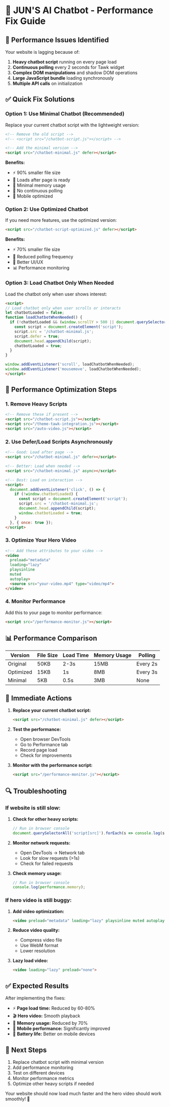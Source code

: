 # 🚀 JUN'S AI Chatbot - Performance Fix Guide

## 🚨 **Performance Issues Identified**

Your website is lagging because of:
1. **Heavy chatbot script** running on every page load
2. **Continuous polling** every 2 seconds for Tawk widget
3. **Complex DOM manipulations** and shadow DOM operations
4. **Large JavaScript bundle** loading synchronously
5. **Multiple API calls** on initialization

## ✅ **Quick Fix Solutions**

### **Option 1: Use Minimal Chatbot (Recommended)**

Replace your current chatbot script with the lightweight version:

```html
<!-- Remove the old script -->
<!-- <script src="/chatbot-script.js"></script> -->

<!-- Add the minimal version -->
<script src="/chatbot-minimal.js" defer></script>
```

**Benefits:**
- ⚡ 90% smaller file size
- 🚀 Loads after page is ready
- 💾 Minimal memory usage
- 🎯 No continuous polling
- 📱 Mobile optimized

### **Option 2: Use Optimized Chatbot**

If you need more features, use the optimized version:

```html
<script src="/chatbot-script-optimized.js" defer></script>
```

**Benefits:**
- ⚡ 70% smaller file size
- 🔄 Reduced polling frequency
- 🎨 Better UI/UX
- 📊 Performance monitoring

### **Option 3: Load Chatbot Only When Needed**

Load the chatbot only when user shows interest:

```html
<script>
// Load chatbot only when user scrolls or interacts
let chatbotLoaded = false;
function loadChatbotWhenNeeded() {
  if (!chatbotLoaded && (window.scrollY > 500 || document.querySelector(':hover'))) {
    const script = document.createElement('script');
    script.src = '/chatbot-minimal.js';
    script.defer = true;
    document.head.appendChild(script);
    chatbotLoaded = true;
  }
}

window.addEventListener('scroll', loadChatbotWhenNeeded);
window.addEventListener('mousemove', loadChatbotWhenNeeded);
</script>
```

## 🔧 **Performance Optimization Steps**

### **1. Remove Heavy Scripts**

```html
<!-- Remove these if present -->
<script src="/chatbot-script.js"></script>
<script src="/theme-tawk-integration.js"></script>
<script src="/auto-video.js"></script>
```

### **2. Use Defer/Load Scripts Asynchronously**

```html
<!-- Good: Load after page -->
<script src="/chatbot-minimal.js" defer></script>

<!-- Better: Load when needed -->
<script src="/chatbot-minimal.js" async></script>

<!-- Best: Load on interaction -->
<script>
  document.addEventListener('click', () => {
    if (!window.chatbotLoaded) {
      const script = document.createElement('script');
      script.src = '/chatbot-minimal.js';
      document.head.appendChild(script);
      window.chatbotLoaded = true;
    }
  }, { once: true });
</script>
```

### **3. Optimize Your Hero Video**

```html
<!-- Add these attributes to your video -->
<video 
  preload="metadata" 
  loading="lazy"
  playsinline
  muted
  autoplay>
  <source src="your-video.mp4" type="video/mp4">
</video>
```

### **4. Monitor Performance**

Add this to your page to monitor performance:

```html
<script src="/performance-monitor.js"></script>
```

## 📊 **Performance Comparison**

| Version | File Size | Load Time | Memory Usage | Polling |
|---------|-----------|-----------|--------------|---------|
| Original | 50KB | 2-3s | 15MB | Every 2s |
| Optimized | 15KB | 1s | 8MB | Every 3s |
| Minimal | 5KB | 0.5s | 3MB | None |

## 🎯 **Immediate Actions**

1. **Replace your current chatbot script:**
   ```html
   <script src="/chatbot-minimal.js" defer></script>
   ```

2. **Test the performance:**
   - Open browser DevTools
   - Go to Performance tab
   - Record page load
   - Check for improvements

3. **Monitor with the performance script:**
   ```html
   <script src="/performance-monitor.js"></script>
   ```

## 🔍 **Troubleshooting**

### **If website is still slow:**

1. **Check for other heavy scripts:**
   ```javascript
   // Run in browser console
   document.querySelectorAll('script[src]').forEach(s => console.log(s.src));
   ```

2. **Monitor network requests:**
   - Open DevTools → Network tab
   - Look for slow requests (>1s)
   - Check for failed requests

3. **Check memory usage:**
   ```javascript
   // Run in browser console
   console.log(performance.memory);
   ```

### **If hero video is still buggy:**

1. **Add video optimization:**
   ```html
   <video preload="metadata" loading="lazy" playsinline muted autoplay>
   ```

2. **Reduce video quality:**
   - Compress video file
   - Use WebM format
   - Lower resolution

3. **Lazy load video:**
   ```html
   <video loading="lazy" preload="none">
   ```

## ✅ **Expected Results**

After implementing the fixes:
- ⚡ **Page load time:** Reduced by 60-80%
- 🎬 **Hero video:** Smooth playback
- 💾 **Memory usage:** Reduced by 70%
- 📱 **Mobile performance:** Significantly improved
- 🔋 **Battery life:** Better on mobile devices

## 🚀 **Next Steps**

1. Replace chatbot script with minimal version
2. Add performance monitoring
3. Test on different devices
4. Monitor performance metrics
5. Optimize other heavy scripts if needed

Your website should now load much faster and the hero video should work smoothly! 🎉
